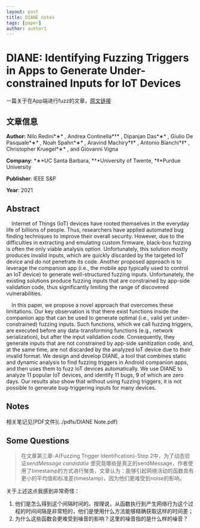 ```yaml
---
layout: post
title: DIANE notes
tags: [paper]
author: author1
---
```

# DIANE: Identifying Fuzzing Triggers in Apps to Generate Under-constrained Inputs for IoT Devices

一篇关于在App端进行fuzz的文章，[原文链接](https://ieeexplore.ieee.org/document/9519432/)

## 文章信息

**Author:** Nilo Redini*∗* , Andrea Continella*†* , Dipanjan Das*∗* , Giulio De Pasquale*∗* , Noah Spahn*∗* , Aravind Machiry*‡* , Antonio Bianchi*‡* , Christopher Kruegel*∗* , and Giovanni Vigna

**Company**: *∗*UC Santa Barbara,  *†*University of Twente,  *‡*Purdue University

**Publisher**: IEEE S&P

**Year**: 2021

## Abstract

&emsp;Internet of Things (IoT) devices have rooted themselves in the everyday life of billions of people. Thus, researchers have applied automated bug finding techniques to improve their overall security. However, due to the difficulties in extracting and emulating custom firmware, black-box fuzzing is often the only viable analysis option. Unfortunately, this solution mostly produces invalid inputs, which are quickly discarded by the targeted IoT device and do not penetrate its code. Another proposed approach is to leverage the companion app (i.e., the mobile app typically used to control an IoT device) to generate well-structured fuzzing inputs. Unfortunately, the existing solutions produce fuzzing inputs that are constrained by app-side validation code, thus significantly limiting the range of discovered vulnerabilities.

&emsp;In this paper, we propose a novel approach that overcomes these limitations. Our key observation is that there exist functions inside the companion app that can be used to generate optimal (i.e., valid yet under-constrained) fuzzing inputs. Such functions, which we call fuzzing triggers, are executed before any data-transforming functions (e.g., network serialization), but after the input validation code. Consequently, they generate inputs that are not constrained by app-side sanitization code, and, at the same time, are not discarded by the analyzed IoT device due to their invalid format. We design and develop DIANE, a tool that combines static and dynamic analysis to find fuzzing triggers in Android companion apps, and then uses them to fuzz IoT devices automatically. We use DIANE to analyze 11 popular IoT devices, and identify 11 bugs, 9 of which are zero days. Our results also show that without using fuzzing triggers, it is not possible to generate bug-triggering inputs for many devices.

## Notes

相关笔记见[PDF文件](../pdfs/DIANE Note.pdf)

## Some Questions

> 在文章第三章-A(Fuzzing Trigger Identification)-Step 2中，为了动态验证*sendMessage candidatie* 里究竟哪些是真正的sendMessage，作者使用了timestamp的方式进行聚类，文章认为：能够引起网络活动的函数具有更小的平均值和标准差(timestamp)，因为他们更难受到noise的影响。

关于上述这点我感到非常奇怪：

1. 他们是怎么得到这个间隔时间的。按理说，从函数执行到产生网络行为这个过程的时间间隔是非常短的，他们是使用什么方法能够精确获取这样的时间差；
2. 为什么这些函数会更难受到噪音的影响？这里的噪音指的是什么样的噪音？
